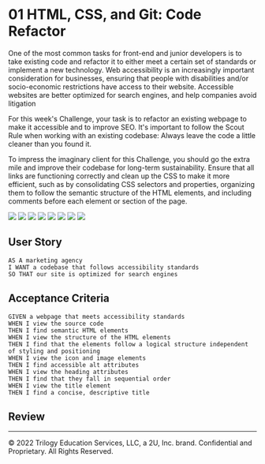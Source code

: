 # 01 HTML, CSS, and Git: Code Refactor

One of the most common tasks for front-end and junior developers is to take existing code and refactor it to either meet a certain set of standards or implement a new technology. Web accessibility is an increasingly important consideration for businesses, ensuring that people with disabilities and/or socio-economic restrictions have access to their website. Accessible websites are better optimized for search engines, and help companies avoid litigation

For this week's Challenge, your task is to refactor an existing webpage to make it accessible and to improve SEO. It's important to follow the Scout Rule when working with an existing codebase: Always leave the code a little cleaner than you found it. 

To impress the imaginary client for this Challenge, you should go the extra mile and improve their codebase for long-term sustainability. Ensure that all links are functioning correctly and clean up the CSS to make it more efficient, such as by consolidating CSS selectors and properties, organizing them to follow the semantic structure of the HTML elements, and including comments before each element or section of the page.

<img src="./images/Screen Shot 1.png" />
<img src="./images/Screen Shot 2022-06-15 at 8.25.41 PM.png" />
<img src="./images/Screen Shot 2022-06-15 at 8.25.53 PM.png" />
<img src="./images/Screen Shot 2022-06-15 at 8.26.05 PM.png" />
<img src="./images/Screen Shot 2022-06-15 at 8.26.19 PM.png" />
<img src="./images/Screen Shot 2022-06-15 at 8.26.30 PM.png" />
<img src="./images/Screen Shot 2022-06-15 at 8.26.45 PM.png" />
<img src="./images/Screen Shot 2022-06-15 at 8.26.55 PM.png" />

## User Story

```
AS A marketing agency
I WANT a codebase that follows accessibility standards
SO THAT our site is optimized for search engines
```

## Acceptance Criteria

```
GIVEN a webpage that meets accessibility standards
WHEN I view the source code
THEN I find semantic HTML elements
WHEN I view the structure of the HTML elements
THEN I find that the elements follow a logical structure independent of styling and positioning
WHEN I view the icon and image elements
THEN I find accessible alt attributes
WHEN I view the heading attributes
THEN I find that they fall in sequential order
WHEN I view the title element
THEN I find a concise, descriptive title
```

## Review

- - -
© 2022 Trilogy Education Services, LLC, a 2U, Inc. brand. Confidential and Proprietary. All Rights Reserved.
